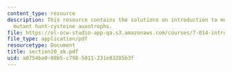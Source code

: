 ```yaml
---
content_type: resource
description: This resource contains the solutions on introduction to mutagenesis and
  mutant hunt-cysteine auxotrophs.
file: https://ol-ocw-studio-app-qa.s3.amazonaws.com/courses/7-014-introductory-biology-spring-2005/a0754ba008b5c7985011231e83285b3f_section10_ak.pdf
file_type: application/pdf
resourcetype: Document
title: section10_ak.pdf
uid: a0754ba0-08b5-c798-5011-231e83285b3f
---
```

